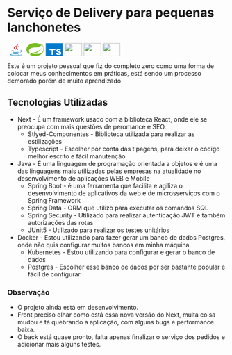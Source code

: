 # Serviço de Delivery para pequenas lanchonetes

<img align="center" alt="Ed-Java" height="30" width="40" src="https://raw.githubusercontent.com/devicons/devicon/master/icons/java/java-original.svg">
<img align="center" alt="Ed-Spring" height="30" width="40" src="https://raw.githubusercontent.com/devicons/devicon/master/icons/spring/spring-original.svg">
<img align="center" alt="Ed-Ts" height="30" width="40" src="https://raw.githubusercontent.com/devicons/devicon/master/icons/typescript/typescript-original.svg">
<img align="center" height="30" width="40" src="https://cdn.jsdelivr.net/gh/devicons/devicon/icons/nextjs/nextjs-original.svg" />         
<img align="center" height="30" width="40" src="https://cdn.jsdelivr.net/gh/devicons/devicon/icons/postgresql/postgresql-original-wordmark.svg" />
<img align="center" height="30" width="40" src="https://cdn.jsdelivr.net/gh/devicons/devicon/icons/docker/docker-original.svg" />

Este é um projeto pessoal que fiz do completo zero como uma forma de colocar meus conhecimentos em práticas, está sendo um processo demorado porém de muito aprendizado

## Tecnologias Utilizadas

- Next - É um framework usado com a biblioteca React, onde ele se preocupa com mais questões de peromance e SEO.
  - Stlyed-Componentes - Biblioteca utilizada para realizar as estilizações
  - Typescript - Escolher por conta das tipagens, para deixar o código melhor escrito e fácil manutenção
- Java - É uma linguagem de programação orientada a objetos e é uma das linguagens mais utilizadas pelas empresas na atualidade no desenvolvimento de aplicações WEB e Mobile
  - Spring Boot - é uma ferramenta que facilita e agiliza o desenvolvimento de aplicativos da web e de microsserviços com o Spring Framework
  - Spring Data - ORM que utilizo para executar os comandos SQL
  - Spring Security - Utilizado para realizar autenticação JWT e também autorizações das rotas
  - JUnit5 - Utilizado para realizar os testes unitários
- Docker - Estou utilizando para fazer gerar um banco de dados Postgres, onde não quis configurar muitos bancos em minha máquina.
  - Kubernetes - Estou utilizando para configurar e gerar o banco de dados
  - Postgres - Escolher esse banco de dados por ser bastante popular e fácil de configurar.

### Observação

- O projeto ainda está em desenvolvimento.
- Front preciso olhar como está essa nova versão do Next, muita coisa mudou e tá quebrando a aplicação, com alguns bugs e performance baixa.
- O back está quase pronto, falta apenas finalizar o serviço dos pedidos e adicionar mais alguns testes.
